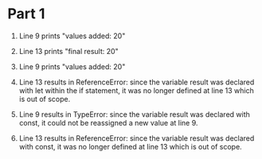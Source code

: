# Part 1
1. Line 9 prints "values added: 20"

2. Line 13 prints "final result: 20"

3. Line 9 prints "values added: 20"

4. Line 13 results in ReferenceError: since the variable result was declared with let within the if statement, it was no longer defined at line 13 which is out of scope.

5. Line 9 results in TypeError: since the variable result was declared with const, it could not be reassigned a new value at line 9.

6. Line 13 results in ReferenceError: since the variable result was declared with const, it was no longer defined at line 13 which is out of scope.